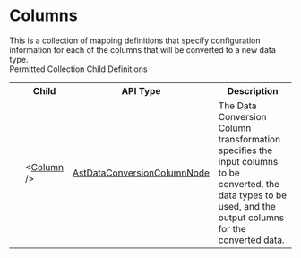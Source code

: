 # Columns

<div class="LanguageSummary"><div class ="SummaryItem">This is a collection of mapping definitions that specify configuration information for each of the columns that will be converted to a new data type.</div></div><div class="SchemaBindingGroup"><div class="SchemaBindingGroupHeader">Permitted Collection Child Definitions</div><table id="SchemaBindingList" class="SchemaBindingList"><tbody><tr><th class="SchemaBindingIconColumnHeader">&nbsp;</th><th class="SchemaBindingNameColumnHeader">Child</th><th class="SchemaBindingTypeColumnHeader">API Type</th><th class="SchemaBindingSummaryColumnHeader">Description</th></tr><tr class="cd0"><td class="SchemaBindingIcon"><div class="NotRequired" /></td><td class="SchemaBindingName"><span class="punc">&lt;</span><a href=../api-reference/Varigence.Languages.Biml.Transformation.AstDataConversionColumnNode.html">Column</a><span class="punc"> /&gt;</span></td><td class="SchemaBindingType"><a href="Varigence.Languages.Biml.Transformation.AstDataConversionColumnNode.html">AstDataConversionColumnNode</a></td><td class="SchemaBindingSummary">The Data Conversion Column transformation specifies the input columns to be converted, the data types to be used, and the output columns for the converted data.</td></tr></tbody></table></div>